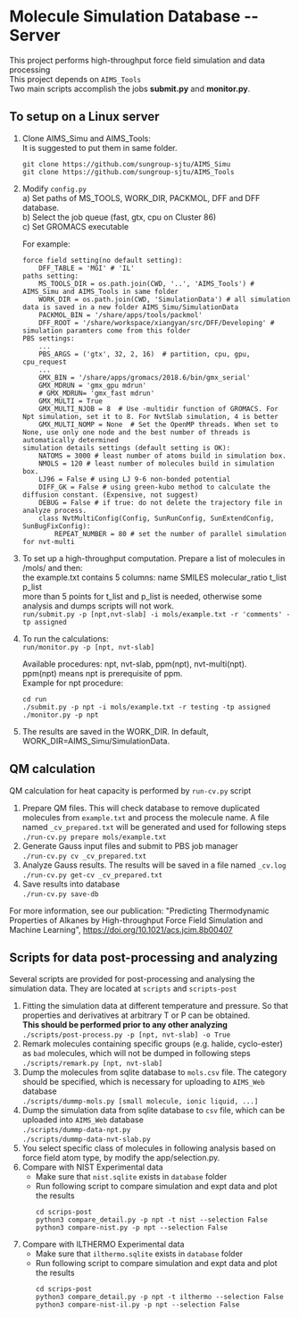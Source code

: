 # Molecule Simulation Database -- Server
This project performs high-throughput force field simulation and data processing  
This project depends on `AIMS_Tools`  
Two main scripts accomplish the jobs **submit.py** and **monitor.py**.

## To setup on a Linux server

1. Clone AIMS_Simu and AIMS_Tools:  
    It is suggested to put them in same folder.
    ```
    git clone https://github.com/sungroup-sjtu/AIMS_Simu  
    git clone https://github.com/sungroup-sjtu/AIMS_Tools
    ```
2. Modify `config.py`  
    a) Set paths of MS_TOOLS, WORK_DIR, PACKMOL, DFF and DFF database.  
    b) Select the job queue (fast, gtx, cpu on Cluster 86)  
    c) Set GROMACS executable  

    For example:
    ```
    force field setting(no default setting):
        DFF_TABLE = 'MGI' # 'IL'
    paths setting:
        MS_TOOLS_DIR = os.path.join(CWD, '..', 'AIMS_Tools') # AIMS_Simu and AIMS_Tools in same folder
        WORK_DIR = os.path.join(CWD, 'SimulationData') # all simulation data is saved in a new folder AIMS_Simu/SimulationData
        PACKMOL_BIN = '/share/apps/tools/packmol'
        DFF_ROOT = '/share/workspace/xiangyan/src/DFF/Developing' # simulation paramters come from this folder
    PBS settings:
        ...
        PBS_ARGS = ('gtx', 32, 2, 16)  # partition, cpu, gpu, cpu_request
        ...
        GMX_BIN = '/share/apps/gromacs/2018.6/bin/gmx_serial'
        GMX_MDRUN = 'gmx_gpu mdrun'
        # GMX_MDRUN= 'gmx_fast mdrun'
        GMX_MULTI = True
        GMX_MULTI_NJOB = 8  # Use -multidir function of GROMACS. For Npt simulation, set it to 8. For NvtSlab simulation, 4 is better
        GMX_MULTI_NOMP = None  # Set the OpenMP threads. When set to None, use only one node and the best number of threads is automatically determined
    simulation details settings (default setting is OK):
        NATOMS = 3000 # least number of atoms build in simulation box.
        NMOLS = 120 # least number of molecules build in simulation box.
        LJ96 = False # using LJ 9-6 non-bonded potential
        DIFF_GK = False # using green-kubo method to calculate the diffusion constant. (Expensive, not suggest)
        DEBUG = False # if true: do not delete the trajectory file in analyze process.
        class NvtMultiConfig(Config, SunRunConfig, SunExtendConfig, SunBugFixConfig):
            REPEAT_NUMBER = 80 # set the number of parallel simulation for nvt-multi
    ```

3. To set up a high-throughput computation. Prepare a list of molecules in /mols/<fname> and then:  
    the example.txt contains 5 columns: name SMILES molecular_ratio t_list p_list  
    more than 5 points for t_list and p_list is needed, otherwise some analysis and dumps scripts will not work.  
    `run/submit.py -p [npt,nvt-slab] -i mols/example.txt -r 'comments' -tp assigned`
    
4. To run the calculations:   
    `run/monitor.py -p [npt, nvt-slab]`
    
    Available procedures: npt, nvt-slab, ppm(npt), nvt-multi(npt).  
    ppm(npt) means npt is prerequisite of ppm.  
    Example for npt procedure:
    ```
    cd run
    ./submit.py -p npt -i mols/example.txt -r testing -tp assigned
    ./monitor.py -p npt 
    ```

5. The results are saved in the WORK_DIR. In default, WORK_DIR=AIMS_Simu/SimulationData.

## QM calculation
QM calculation for heat capacity is performed by `run-cv.py` script

1. Prepare QM files. This will check database to remove duplicated molecules from `example.txt` and process the molecule name. A file named `_cv_prepared.txt` will be generated and used for following steps  
  `./run-cv.py prepare mols/example.txt`  
2. Generate Gauss input files and submit to PBS job manager  
  `./run-cv.py cv _cv_prepared.txt`  
3. Analyze Gauss results. The results will be saved in a file named `_cv.log`  
  `./run-cv.py get-cv _cv_prepared.txt`
4. Save results into database  
  `./run-cv.py save-db`

For more information, see our publication: "Predicting 
Thermodynamic Properties of Alkanes by High-throughput 
Force Field Simulation and Machine Learning", 
https://doi.org/10.1021/acs.jcim.8b00407

## Scripts for data post-processing and analyzing
Several scripts are provided for post-processing and analysing the simulation data. They are located at `scripts` and `scripts-post`
1. Fitting the simulation data at different temperature and pressure. So that properties and derivatives at arbitrary T or P can be obtained.  
   **This should be performed prior to any other analyzing**  
  `./scripts/post-process.py -p [npt, nvt-slab] -o True`
2. Remark molecules containing specific groups (e.g. halide, cyclo-ester) as `bad` molecules, which will not be dumped in following steps  
  `./scripts/remark.py [npt, nvt-slab]`
3. Dump the molecules from sqlite database to `mols.csv` file. The category should be specified, which is necessary for uploading to `AIMS_Web` database  
  `./scripts/dummp-mols.py [small molecule, ionic liquid, ...]`  
4. Dump the simulation data from sqlite database to `csv` file, which can be uploaded into `AIMS_Web` database  
  `./scripts/dummp-data-npt.py`  
  `./scripts/dummp-data-nvt-slab.py`
5. You select specific class of molecules in following analysis based on force field atom type, by modify the app/selection.py.
6. Compare with NIST Experimental data  
   * Make sure that `nist.sqlite` exists in `database` folder  
   * Run following script to compare simulation and expt data and plot the results  
        ```
        cd scrips-post
        python3 compare_detail.py -p npt -t nist --selection False
        python3 compare-nist.py -p npt --selection False
        ```
7. Compare with ILTHERMO Experimental data 
   * Make sure that `ilthermo.sqlite` exists in `database` folder  
   * Run following script to compare simulation and expt data and plot the results  
        ```
        cd scrips-post
        python3 compare_detail.py -p npt -t ilthermo --selection False
        python3 compare-nist-il.py -p npt --selection False
        ```

